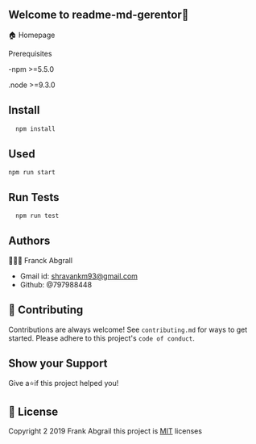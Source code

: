 
## Welcome to readme-md-gerentor👋


 🏠 Homepage

 
  Prerequisites
  
-npm >=5.5.0


.node >=9.3.0

## Install
```bash
  npm install 
```
    
## Used 
    npm run start



## Run Tests
```bash
  npm run test
```


## Authors




👨🏿‍💻 Franck Abgrall

- Gmail id: shravankm93@gmail.com
- Github: @797988448

## 🤝 Contributing
Contributions are always welcome!
See `contributing.md` for ways to get started.
Please adhere to this project's `code of conduct`.


## Show your Support
 Give a⭐if this project helped you!




## 📝 License
Copyright 2 2019 Frank Abgrail this project is
[MIT](https://choosealicense.com/licenses/mit/) licenses


